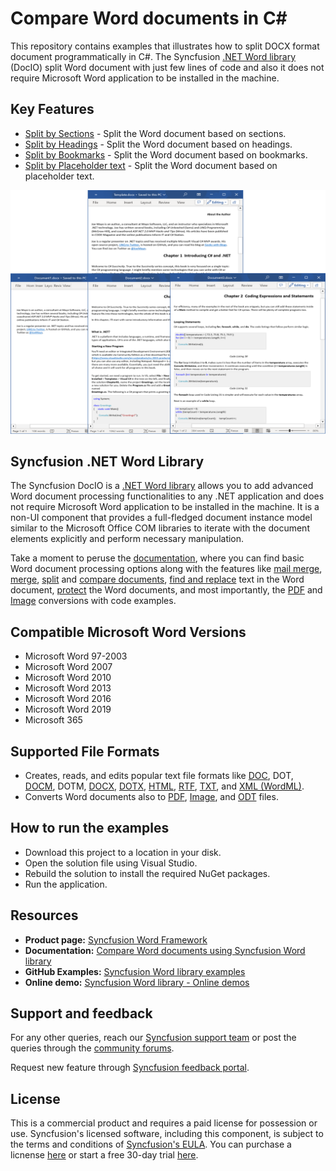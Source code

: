 # Compare Word documents in C#

This repository contains examples that illustrates how to split DOCX format document programmatically in C#. The Syncfusion [.NET Word library](https://www.syncfusion.com/document-processing/word-framework/net/word-library?utm_source=github&utm_medium=listing&utm_campaign=github-docio-examples) (DocIO) split Word document with just few lines of code and also it does not require Microsoft Word application to be installed in the machine.

## Key Features
- [Split by Sections](https://help.syncfusion.com/document-processing/word/word-library/net/word-document/split-word-documents#split-by-section?utm_source=github&utm_medium=listing&utm_campaign=github-docio-examples) - Split the Word document based on sections.
- [Split by Headings](https://help.syncfusion.com/document-processing/word/word-library/net/word-document/split-word-documents#split-by-headings?utm_source=github&utm_medium=listing&utm_campaign=github-docio-examples) - Split the Word document based on headings.
- [Split by Bookmarks](https://help.syncfusion.com/document-processing/word/word-library/net/word-document/split-word-documents#split-by-bookmark?utm_source=github&utm_medium=listing&utm_campaign=github-docio-examples) - Split the Word document based on bookmarks.
- [Split by Placeholder text](https://help.syncfusion.com/document-processing/word/word-library/net/word-document/split-word-documents#split-by-placeholder-text?utm_source=github&utm_medium=listing&utm_campaign=github-docio-examples) - Split the Word document based on placeholder text.

<p align="center"> 
<img src="Images/Split-Word-document.png" alt="Split Word document in C#"/> 
</p>

## Syncfusion .NET Word Library
The Syncfusion DocIO is a [.NET Word library](https://www.syncfusion.com/document-processing/word-framework/net/word-library?utm_source=github&utm_medium=listing&utm_campaign=github-docio-examples) allows you to add advanced Word document processing functionalities to any .NET application and does not require Microsoft Word application to be installed in the machine. It is a non-UI component that provides a full-fledged document instance model similar to the Microsoft Office COM libraries to iterate with the document elements explicitly and perform necessary manipulation. 

Take a moment to peruse the [documentation](https://help.syncfusion.com/file-formats/docio/getting-started?utm_source=github&utm_medium=listing&utm_campaign=github-docio-examples), where you can find basic Word document processing options along with the features like [mail merge](https://help.syncfusion.com/file-formats/docio/working-with-mail-merge?utm_source=github&utm_medium=listing&utm_campaign=github-docio-examples), [merge](https://help.syncfusion.com/file-formats/docio/word-document/merging-word-documents?utm_source=github&utm_medium=listing&utm_campaign=github-docio-examples), [split](https://help.syncfusion.com/file-formats/docio/word-document/split-word-documents?utm_source=github&utm_medium=listing&utm_campaign=github-docio-examples) and [compare documents](https://help.syncfusion.com/file-formats/docio/word-document/compare-word-documents?utm_source=github&utm_medium=listing&utm_campaign=github-docio-examples), [find and replace](https://help.syncfusion.com/file-formats/docio/working-with-find-and-replace?utm_source=github&utm_medium=listing&utm_campaign=github-docio-examples) text in the Word document, [protect](https://help.syncfusion.com/file-formats/docio/working-with-security?utm_source=github&utm_medium=listing&utm_campaign=github-docio-examples) the Word documents, and most importantly, the [PDF](https://help.syncfusion.com/file-formats/docio/word-to-pdf?utm_source=github&utm_medium=listing&utm_campaign=github-docio-examples) and [Image](https://help.syncfusion.com/file-formats/docio/word-to-image?utm_source=github&utm_medium=listing&utm_campaign=github-docio-examples) conversions with code examples.

Compatible Microsoft Word Versions
----------------------------------

*   Microsoft Word 97-2003
*   Microsoft Word 2007
*   Microsoft Word 2010
*   Microsoft Word 2013
*   Microsoft Word 2016
*   Microsoft Word 2019
*   Microsoft 365

Supported File Formats
----------------------

*   Creates, reads, and edits popular text file formats like [DOC](https://help.syncfusion.com/file-formats/docio/word-file-formats?utm_source=github&utm_medium=listing&utm_campaign=github-docio-examples#doc-to-docx-and-docx-to-doc), DOT, [DOCM](https://help.syncfusion.com/file-formats/docio/word-file-formats?utm_source=github&utm_medium=listing&utm_campaign=github-docio-examples#macros), DOTM, [DOCX](https://help.syncfusion.com/file-formats/docio/word-file-formats?utm_source=github&utm_medium=listing&utm_campaign=github-docio-examples#doc-to-docx-and-docx-to-doc), [DOTX](https://help.syncfusion.com/file-formats/docio/word-file-formats?utm_source=github&utm_medium=listing&utm_campaign=github-docio-examples#templates), [HTML](https://help.syncfusion.com/file-formats/docio/html?utm_source=github&utm_medium=listing&utm_campaign=github-docio-examples), [RTF](https://help.syncfusion.com/file-formats/docio/rtf?utm_source=github&utm_medium=listing&utm_campaign=github-docio-examples), [TXT](https://help.syncfusion.com/file-formats/docio/text?utm_source=github&utm_medium=listing&utm_campaign=github-docio-examples), and [XML (WordML)](https://help.syncfusion.com/file-formats/docio/word-file-formats#word-processing-xml-xml?utm_source=github&utm_medium=listing&utm_campaign=github-docio-examples).
*   Converts Word documents also to [PDF](https://help.syncfusion.com/file-formats/docio/word-to-pdf?utm_source=github&utm_medium=listing&utm_campaign=github-docio-examples), [Image](https://help.syncfusion.com/file-formats/docio/word-to-image?utm_source=github&utm_medium=listing&utm_campaign=github-docio-examples), and [ODT](https://help.syncfusion.com/file-formats/docio/word-to-odt?utm_source=github&utm_medium=listing&utm_campaign=github-docio-examples) files.

## How to run the examples
- Download this project to a location in your disk.
- Open the solution file using Visual Studio.
- Rebuild the solution to install the required NuGet packages.
- Run the application.


## Resources

- **Product page:** [Syncfusion Word Framework](https://www.syncfusion.com/document-processing/word-framework/net?utm_source=github&utm_medium=listing&utm_campaign=github-docio-examples)
- **Documentation:** [Compare Word documents using Syncfusion Word library](https://help.syncfusion.com/file-formats/docio/word-document/compare-word-documents?utm_source=github&utm_medium=listing&utm_campaign=github-docio-examples)
- **GitHub Examples:** [Syncfusion Word library examples](https://github.com/SyncfusionExamples/DocIO-Examples?utm_source=github&utm_medium=listing&utm_campaign=github-docio-examples)
- **Online demo:** [Syncfusion Word library - Online demos](https://ej2.syncfusion.com/aspnetcore/DocIO/SalesInvoice?utm_source=github&utm_medium=listing&utm_campaign=github-docio-examples)

## Support and feedback
For any other queries, reach our [Syncfusion support team](https://support.syncfusion.com/?utm_source=github&utm_medium=listing&utm_campaign=github-docio-examples) or post the queries through the [community forums](https://www.syncfusion.com/forums?utm_source=github&utm_medium=listing&utm_campaign=github-docio-examples).

Request new feature through [Syncfusion feedback portal](https://www.syncfusion.com/feedback?utm_source=github&utm_medium=listing&utm_campaign=github-docio-examples).

## License
This is a commercial product and requires a paid license for possession or use. Syncfusion's licensed software, including this component, is subject to the terms and conditions of [Syncfusion's EULA](https://www.syncfusion.com/license/studio/22.2.5/syncfusion_essential_studio_eula.pdf?utm_source=github&utm_medium=listing&utm_campaign=github-docio-examples). You can purchase a licnense [here](https://www.syncfusion.com/sales/products?utm_source=github&utm_medium=listing&utm_campaign=github-docio-examples) or start a free 30-day trial [here](https://www.syncfusion.com/account/manage-trials/start-trials?utm_source=github&utm_medium=listing&utm_campaign=github-docio-examples).